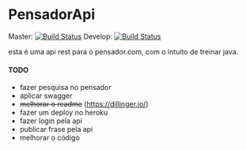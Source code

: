# PensadorApi

Master: [![Build Status](https://travis-ci.org/LuccaPrado/PensadorApi.svg?branch=master)](https://travis-ci.org/LuccaPrado/PensadorApi)
Develop: [![Build Status](https://travis-ci.org/LuccaPrado/PensadorApi.svg?branch=develop)](https://travis-ci.org/LuccaPrado/PensadorApi)


esta é uma api rest para o pensador.com, com o intuito de treinar java.
#### TODO
- fazer pesquisa no pensador
- aplicar swagger
- ~~melhorar o readme~~ (https://dillinger.io/)
- fazer um deploy no heroku
- fazer login pela api
- publicar frase pela api
- melhorar o código
